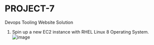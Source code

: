 # PROJECT-7
Devops Tooling Website Solution
1. Spin up a new EC2 instance with RHEL Linux 8 Operating System.
![image](https://user-images.githubusercontent.com/113097621/214419212-15bc8309-7288-4ff8-8f1c-19282114dba4.png)

